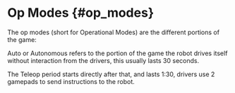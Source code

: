 Op Modes {#op_modes}
=====================

The op modes (short for Operational Modes) are the different portions of the game:

Auto or Autonomous refers to the portion of the game the robot drives itself without interaction from the drivers,
this usually lasts 30 seconds.

The Teleop period starts directly after that, and lasts 1:30, drivers use 2 gamepads to send instructions to the robot.

